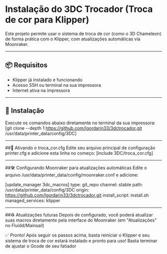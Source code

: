 
# Instalação do 3DC Trocador (Troca de cor para Klipper)

Este projeto permite usar o sistema de troca de cor (como o 3D Chameleon) de forma prática com o Klipper, com atualizações automáticas via Moonraker.

---

## 📦 Requisitos

- Klipper já instalado e funcionando
- Acesso SSH ou terminal na sua impressora
- Internet ativa na impressora

---

## 🚀 Instalação

Execute os comandos abaixo diretamente no terminal da sua impressora:
[git clone --depth 1 https://github.com/Igordarin33/3dctrocador.git /usr/data/printer_data/config/3DC]

---

##🔧 Ativando o troca_cor.cfg
Edite seu arquivo principal de configuração printer.cfg e adicione esta linha no começo:
[include 3DC/troca_cor.cfg]

---

##🛠️ Configurando Moonraker para atualizações automáticas
Edite o arquivo /usr/data/printer_data/config/moonraker.conf e adicione:

[update_manager 3dc_macros]
type: git_repo
channel: stable
path: /usr/data/printer_data/config/3DC
origin: https://github.com/Igordarin33/3dctrocador.git
install_script: install.sh
managed_services:
  klipper
  
---

##♻️ Atualizações futuras
Depois de configurado, você poderá atualizar suas macros diretamente pela interface do Moonraker (em "Atualizações" no Fluidd/Mainsail)

✅ Pronto!
Após seguir os passos acima, basta reiniciar o Klipper e seu sistema de troca de cor estará instalado e pronto para uso! Basta terminar de ajustar o Gcode de seu fatiador


